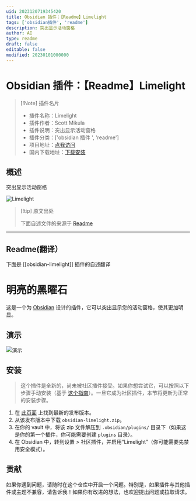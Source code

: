 ```yaml
---
uid: 2023120719345420
title: Obsidian 插件：【Readme】Limelight
tags: ['obsidian插件', 'readme']
description: 突出显示活动窗格
author: AI
type: readme
draft: false
editable: false
modified: 20230101000000
---
```


# Obsidian 插件：【Readme】Limelight

> [!Note] 插件名片
> - 插件名称：Limelight
> - 插件作者：Scott Mikula
> - 插件说明：突出显示活动窗格
> - 插件分类：['obsidian 插件 ', 'readme']
> - 项目地址：[点我访问](https://github.com/smikula/obsidian-limelight)
> - 国内下载地址：[下载安装](https://pkmer.cn/products/plugin/pluginMarket/?obsidian-limelight)

## 概述

突出显示活动窗格

![Limelight](https://cdn.pkmer.cn/covers/obsidian-limelight.gif)

> [!tip] 原文出处
>
>下面自述文件的来源于 [Readme](https://ghproxy.net/https://raw.githubusercontent.com/smikula/obsidian-limelight/master/README.md)
>

---

## Readme(翻译）

下面是 [[obsidian-limelight]] 插件的自述翻译

# 明亮的黑曜石

这是一个为 [Obsidian](https://obsidian.md) 设计的插件，它可以突出显示您的活动窗格，使其更加明显。

## 演示

![演示](https://cdn.pkmer.cn/covers/obsidian-limelight_2_0.gif)

## 安装

> 这个插件是全新的，尚未被社区插件接受。如果你想尝试它，可以按照以下步骤手动安装（基于 [这个指南](https://forum.obsidian.md/t/plugins-mini-faq/7737)）。一旦它成为社区插件，本节将更新为正常的安装步骤。

1. 在 [此页面](https://github.com/smikula/obsidian-limelight/releases) 上找到最新的发布版本。
2. 从该发布版本中下载 `obsidian-limelight.zip`。
3. 在你的 vault 中，将该 zip 文件解压到 `.obsidian/plugins/` 目录下（如果这是你的第一个插件，你可能需要创建 `plugins` 目录）。
4. 在 Obsidian 中，转到设置 > 社区插件，并启用“Limelight”（你可能需要先禁用安全模式）。

## 贡献

如果你遇到问题，请随时在这个仓库中开启一个问题。特别是，如果插件与其他插件或主题不兼容，请告诉我！如果你有改进的想法，也欢迎提出问题或拉取请求。
